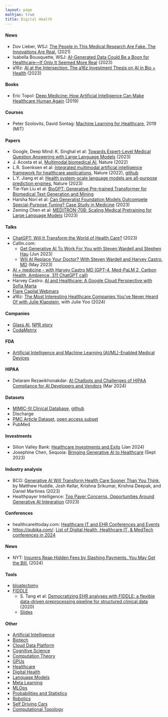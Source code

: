 ```yaml
---
layout: page
mathjax: true
title: Digital Health
---
```

#### News
* Dov Lieber, WSJ: [The People in This Medical Research Are Fake. The Innovations Are Real.](https://www.wsj.com/articles/the-people-in-this-medical-research-are-fake-the-innovations-are-real-11617717623) (2021)
* Isabella Bousquette, WSJ: [AI-Generated Data Could Be a Boon for Healthcare—If Only It Seemed More Real](https://www.wsj.com/articles/ai-generated-data-could-be-a-boon-for-healthcareif-only-it-seemed-more-real-5bfe52dd?mod=hp_minor_pos4) (2023)
* a16z: [AI at the Intersection: The a16z Investment Thesis on AI in Bio + Health](https://a16z.com/2023/06/21/ai-bio-health-thesis) (2023)

#### Books
* Eric Topol: [Deep Medicine: How Artificial Intelligence Can Make Healthcare Human Again](https://www.amazon.com/Deep-Medicine-Artificial-Intelligence-Healthcare/dp/1541644638) (2019)

#### Courses
* Peter Szolovits, David Sontag: [Machine Learning for Healthcare](https://ocw.mit.edu/courses/6-s897-machine-learning-for-healthcare-spring-2019/), 2019 (MIT)

#### Papers
* Google, Deep Mind: K. Singhal et al: [Towards Expert-Level Medical Question Answering with Large Language Models](https://arxiv.org/pdf/2305.09617.pdf) (2023)
* J. Acosta et al, [Multimodal biomedical AI](https://www.nature.com/articles/s41591-022-01981-2), Nature (2022)
* L.R. Soenksen et al: [Integrated multimodal artificial intelligence framework for healthcare applications](https://www.nature.com/articles/s41746-022-00689-4), Nature (2022), [github](https://github.com/lrsoenksen/HAIM)
* L.Y. Jiang et al: [Health system-scale language models are all-purpose prediction engines](https://www.nature.com/articles/s41586-023-06160-y), Nature (2023)
* Tie-Yan Liu et al: [BioGPT: Generative Pre-trained Transformer for Biomedical Text Generation and Mining](https://arxiv.org/pdf/2210.10341.pdf)
* Harsha Nori et al: [Can Generalist Foundation Models Outcompete Special-Purpose Tuning? Case Study in Medicine](https://arxiv.org/pdf/2311.16452.pdf) (2023)
* Zeming Chen et al: [MEDITRON-70B: Scaling Medical Pretraining for Large Language Models](https://arxiv.org/pdf/2311.16079.pdf) (2023)

#### Talks
* [ChatGPT: Will It Transform the World of Health Care?](https://www.youtube.com/watch?v=j-aOCuzfxUI&t=779s) (2023)
* Callin.com:
  * [Get Generative AI To Work For You with Steven Wardell and Stephen Hau](https://www.callin.com/episode/get-generative-ai-to-work-for-you-with-steven-CaEcnQcsCX) (Jun 2023)
  * [Will AI Replace Your Doctor? With Steven Wardell and Harvey Castro, MD](https://www.callin.com/episode/will-ai-replace-your-doctor-with-steven-wardell-HVFLMJykCL) (May 2023)
* [AI + medicine - with Harvey Castro MD (GPT-4, Med-PaLM 2, Carbon Health, Ambience, 311 ChatGPT call)](https://www.youtube.com/watch?v=jTmkiGjrgpA)
* Harvey Castro: [AI and Healthcare: A Google Cloud Perspective with Sofia Marta](https://twitter.com/i/broadcasts/1lPKqBBemjmGb)
* [Flare Capilal Webinars](https://vimeo.com/user129343944)
* a16z: [The Most Interesting Healthcare Companies You've Never Heard Of with Julie Klapstein](https://a16z.com/podcast/the-biggest-healthcare-companies-youve-never-heard-of-with-julie-klapstein/), with Julie Yoo (2024)

#### Companies
* [Glass AI](https://glass.health), [NPR story](https://www.npr.org/sections/health-shots/2023/04/05/1167993888/chatgpt-medicine-artificial-intelligence-healthcare)
* [CodaMetrix](https://www.codametrix.com/)

#### FDA
* [Artificial Intelligence and Machine Learning (AI/ML)-Enabled Medical Devices](https://www.fda.gov/medical-devices/software-medical-device-samd/artificial-intelligence-and-machine-learning-aiml-enabled-medical-devices)

#### HIPAA
* Delaram Rezaeikhonakdar: [AI Chatbots and Challenges of HIPAA Compliance for AI Developers and Vendors](https://www.cambridge.org/core/journals/journal-of-law-medicine-and-ethics/article/ai-chatbots-and-challenges-of-hipaa-compliance-for-ai-developers-and-vendors/C873B37AF3901C034FECAEE4598D4A6A) (Mar 2024)

#### Datasets
* [MIMIC-III Clinical Database](https://physionet.org/content/mimiciii/1.4/), [github](https://github.com/MIT-LCP/mimic-code/)
* Discharge
* [PMC Article Dataset](https://www.ncbi.nlm.nih.gov/pmc/tools/textmining/), [open access subset](https://www.ncbi.nlm.nih.gov/pmc/tools/openftlist/)
* PubMed

#### Investments
* Silion Valley Bank: [Healthcare Investments and Exits](https://www.svb.com/globalassets/trendsandinsights/reports/healthcare/2023/annual/healthcare-investments-and-exits-annual-report-2023.pdf?_gl=1*1kbo6ql*_up*MQ..&gclid=Cj0KCQjwqpSwBhClARIsADlZ_Tl-iaDSZTFAH9sutCNnuZTYHGs-ogM_4uP-xryn7tjzwdCBuof1-m8aAt2JEALw_wcB) (Jan 2024)
* Josephine Chen, Sequoia: [Bringing Generative AI to Healthcare](https://www.sequoiacap.com/article/generative-ai-for-healthcare-perspective/) (Sept 2023)


#### Industry analysis
* BCG: [Generative AI Will Transform Health Care Sooner Than You Think](https://www.bcg.com/publications/2023/how-generative-ai-is-transforming-health-care-sooner-than-expected), by Matthew Huddle, Josh Kellar, Krishna Srikumar, Krishna Deepak, and Daniel Martines (2023)
* Healthpayer Intelligence: [Top Payer Concerns, Opportunities Around Generative AI Integration](https://healthpayerintelligence.com/features/top-payer-concerns-opportunities-around-generative-ai-integration) (2023)

#### Conferences
* healthcareittoday.com: [Healthcare IT and EHR Conferences and Events](https://www.healthcareittoday.com/healthcare-it-and-ehr-conferences-and-events/)
* https://qubika.com/: [List of Digital Health, Healthcare IT, & MedTech conferences in 2024](https://qubika.com/blog/list-of-digital-health-health-it-medtech-conferences/)

#### News
* NYT: [Insurers Reap Hidden Fees by Slashing Payments. You May Get the Bill.](https://www.nytimes.com/2024/04/07/us/health-insurance-medical-bills.html) (2024)

#### Tools
* [bloatectomy](https://github.com/MIT-LCP/bloatectomy)
* [FIDDLE](https://github.com/MLD3/FIDDLE)
  * S. Tang et al: [Democratizing EHR analyses with FIDDLE: a flexible data-driven preprocessing pipeline for structured clinical data](https://watermark.silverchair.com/ocaa139.pdf?token=AQECAHi208BE49Ooan9kkhW_Ercy7Dm3ZL_9Cf3qfKAc485ysgAAA1YwggNSBgkqhkiG9w0BBwagggNDMIIDPwIBADCCAzgGCSqGSIb3DQEHATAeBglghkgBZQMEAS4wEQQMinKwLTlHfaDaOqIKAgEQgIIDCeYRpdY1zuxc_9Zo9MXOIME0BoCNPWkqnpgtcBhRHEWDRA7_vb6qis7dOt654XGY7SCoSJuhVDeRwm8Jec9IyBGXFJt-IP2FjP5NKOC2ijlC-5M3jUk-N9p2_x8-FkVj0vuV7Pchn79wG-wOCsYd2ktjUGR7Zo6S0D0cy9nVhNZ8Y8BXp92eHuHa-ParfY-eihBN4v_8oSBdzq2pa7s-nWf5Z7DcnVaxGyK-waq4Zak-3T5IZtsdNBNWEwmiZ3arDfhW0yoLwmO0A-SS8uoMoL-5uNB2z3oZ9wWf4LM8Hn7YNnJVmiaMG4vgCjsDwCC-W9hBNmUuMxd98LUtqBvJ7CtQrseIk_RKm9C7JqhU8azJkQdv4012-DC_Oxl-MttdNjUskfSG6eEkwgEF5XPOt4g-rEwg_qNJWDjk13T8rKucbEIfoBwJnQNPoxBNGryTt3v6UJjdCmT0Ymjr9ZTF7BoxxM6aWT7l8gCP48fgTRSwF0hc9evMzL0vwjqvsI8sOC0wCE003Qzfp4ZnDp0KTDH3NM2JBlVOVxGUFzz-GkUTx26lcgfY3PKzfVdeGZR1SysLlIzThfHiK8vOgZbw3dulGNMqzEJlNTM6Z-8WJf6XVcNs4xI-OB6xFkOYGZyhE4Fbt4b-8NR4dfn_IxOh6LTtBCvRMKyxfEJWV6SsJ9juiXdpILevLumcGTeYBKFuODcX9KvtCIfw5Maq4qNnKgloDPkFvfB44IWE_dsNovryjrs66L_gZA48qVjc_T6mvQRjUkJ3k2TusxWuIjq4fwMpDxUMPcos6UrF019g2exi0BkbE57egcGXKcxQ9fMLNbXI5KZUxzXvcYpvwWYd2GkP-5T4KvH9aGkreKQwVaIRSEYqpMHu5LJjvrt0RT7ZQR3dTyCytdg8cA44rLZKOdG8yVALIyP2d28n_qQLs5Cmtzr-W0dcQZ8J-HUVK3JGuzaJJPtiJg4mNf3CBxrdKbM3nD-npT_GAYhpQG9UZy-3rvgWNqD4B2xwGdcu8EnmPUtVh4YMrtG7hg) (2020)
  * [Slides](https://www.dropbox.com/s/e6e1tfen2ae85hn/FIDDLE%20-%20MiCHAMP%2020200110%20final.pptx?dl=0)


#### Other
* [Artificial Intelligence](/artificial_intelligence)
* [Biotech](/biotech)
* [Cloud Data Platform](/cloud_data_platform)
* [Cognitive Science](/cognitive_science)
* [Computation Theory](/computation_theory)
* [GPUs](/gpus)
* [Healthcare](/healthcare)
* [Digital Health](/digitalhealth)
* [Language Models](/language_models)
* [Meta Learning](/meta_learning)
* [MLOps](/mlops)
* [Probabilities and Statistics](/probabilities_and_statistics)
* [Robotics](/robotics)
* [Self Driving Cars](/self_driving_cars)
* [Computational Topology](/computational_topology)
